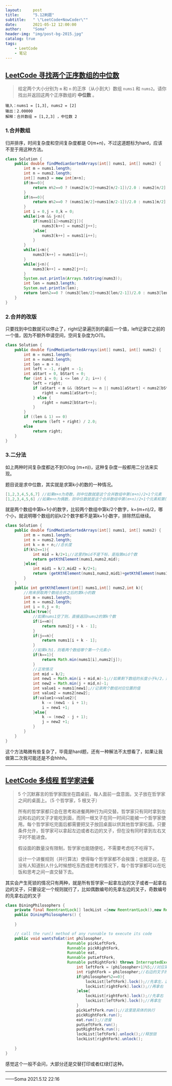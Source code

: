 ```yaml
---
layout:     post
title:      "5.12刷题"
subtitle:   " \"LeetCode+NowCoder\""
date:       2021-05-12 12:00:00
author:     "Soma"
header-img: "img/post-bg-2015.jpg"
catalog: true
tags:
    - LeetCode
    - 笔记
---
```


## [ LeetCode   寻找两个正序数组的中位数](https://leetcode-cn.com/problems/median-of-two-sorted-arrays/)

> 给定两个大小分别为 `m` 和 `n` 的正序（从小到大）数组 `nums1` 和 `nums2`。请你找出并返回这两个正序数组的 **中位数** 。

```
输入：nums1 = [1,3], nums2 = [2]
输出：2.00000
解释：合并数组 = [1,2,3] ，中位数 2
```

### 1.合并数组

归并排序，时间复杂度和空间复杂度都是 O(m+n)，不过这道题标为hard，应该不至于用这种方法。

```java
class Solution {
    public double findMedianSortedArrays(int[] nums1, int[] nums2) {
        int m = nums1.length;
        int n = nums2.length;
        int[] nums3 = new int[m+n];
        if(m==0){
            return n%2==0 ? (nums2[n/2]+nums2[n/2-1])/2.0 : nums2[n/2];
        }
        if(n==0){
            return m%2==0 ? (nums1[m/2]+nums1[m/2-1])/2.0 : nums1[m/2];
        }
        int i = 0,j = 0,k = 0;
        while(i<m && j<n){
            if(nums1[i]>nums2[j]){
                nums3[k++] = nums2[j++];
            }else{
                nums3[k++] = nums1[i++];
            }
        }
        while(i<m){
            nums3[k++] = nums1[i++];
        }
        while(j<n){
            nums3[k++] = nums2[j++];
        }
        System.out.println(Arrays.toString(nums3));
        int len = nums3.length;
        System.out.println(len);
        return len%2==0 ? (nums3[len/2]+nums3[len/2-1])/2.0 : nums3[len/2];
    }
}
```

### 2.合并的改版

只要找到中位数就可以停止了，right记录遍历到的最后一个值，left记录它之前的一个值，因为不额外申请空间，空间复杂度为O(1)。

```java
class Solution {
    public double findMedianSortedArrays(int[] nums1, int[] nums2) {
        int m = nums1.length;
        int n = nums2.length;
        int len = m + n;
        int left = -1, right = -1;
        int aStart = 0, bStart = 0;
        for (int i = 0; i <= len / 2; i++) {
            left = right;
            if (aStart < m && (bStart >= n || nums1[aStart] < nums2[bStart])) {
                right = nums1[aStart++];
            } else {
                right = nums2[bStart++];
            }
        }
        if ((len & 1) == 0)
            return (left + right) / 2.0;
        else
            return right;
    }
}
```

### 3.二分法

如上两种时间复杂度都达不到O(log (m+n))，这种复杂度一般都用二分法来实现。

题目说是求中位数，其实就是求第k小的数的一种情况。

```java
[1,2,3,4,5,6,7] //如果m+n为奇数，则中位数就是这个合并数组中第(m+n)/2+1个元素
[1,2,3,4,5,6] //如果m+n为偶数，则中位数就是这个合并数组中第(m+n)/2+1个元素和第(m+n)/2个元素的平均值
```

就是两个数组中第k+1小的数字，比较两个数组中第k/2个数字，k=(m+n)/2，哪个小，就说明哪个数组的前k/2个数字都不是第k+1小数字，排除然后继续。

```java
class Solution {
    public double findMedianSortedArrays(int[] nums1, int[] nums2) {
        int m = nums1.length;
        int n = nums2.length;
        int k = m + n;//总长度
        if(k%2==1){
            int mid = k/2+1;//这里的mid不是下标，是指第mid个数
            return getKthElement(nums1,nums2,mid);
        }else{
            int mid1 = k/2,mid2 = k/2+1;
            return (getKthElement(nums1,nums2,mid1)+getKthElement(nums1,nums2,mid2))/2.0;
        }
    }
    public int getKthElement(int[] nums1,int[] nums2,int k){
        //用来获取两个数组合并之后的第k小的数
        int m = nums1.length;
        int n = nums2.length;
        int i = 0,j = 0;
        while(true){
            //如果nums1空了则，直接返回nums2的第k个数
            if(i==m){
                return nums2[j + k - 1];
            }
            if(j==n){
                return nums1[i + k - 1];
            }
            //如果k为1，则看两个数组哪个第一个元素小
            if(k==1){
                return Math.min(nums1[i],nums2[j]);
            }
            //正常情况
            int mid = k/2;
            int new1 = Math.min(i + mid,m)-1;//如果剩下数组的长度小于k/2，那就直接比较剩下的数组
            int new2 = Math.min(j + mid,n)-1;
            int value1 = nums1[new1];//记录两个数组对应位置的值
            int value2 = nums2[new2];
            if(value1<=value2){
                k -= (new1 - i + 1);
                i = new1 +1;
            }else{
                k -= (new2 - j + 1);
                j = new2 +1;
            }
        }
    }
}
```
这个方法略微有些复杂了，毕竟是hard题，还有一种解法不太想看了，如果让我做第二次我可能还是不会hhhh。

-------------

## [LeetCode 多线程 哲学家进餐](https://leetcode-cn.com/problems/the-dining-philosophers/)

> 5 个沉默寡言的哲学家围坐在圆桌前，每人面前一盘意面。叉子放在哲学家之间的桌面上。（5 个哲学家，5 根叉子）
>
> 所有的哲学家都只会在思考和进餐两种行为间交替。哲学家只有同时拿到左边和右边的叉子才能吃到面，而同一根叉子在同一时间只能被一个哲学家使用。每个哲学家吃完面后都需要把叉子放回桌面以供其他哲学家吃面。只要条件允许，哲学家可以拿起左边或者右边的叉子，但在没有同时拿到左右叉子时不能进食。
>
> 假设面的数量没有限制，哲学家也能随便吃，不需要考虑吃不吃得下。
>
> 设计一个进餐规则（并行算法）使得每个哲学家都不会挨饿；也就是说，在没有人知道别人什么时候想吃东西或思考的情况下，每个哲学家都可以在吃饭和思考之间一直交替下去。

其实会产生死锁的情况只有两种，就是所有哲学家一起拿左边的叉子或者一起拿右边的叉子，只要设定一个规则就行了，比如偶数编号的先拿左边的叉子，奇数编号的先拿右边的叉子

``` java
class DiningPhilosophers {
    private final ReentrantLock[] lockList ={new ReentrantLock(),new ReentrantLock(),new ReentrantLock(),new ReentrantLock(),new ReentrantLock()};
    public DiningPhilosophers() {
        
    }

    // call the run() method of any runnable to execute its code
    public void wantsToEat(int philosopher,
                           Runnable pickLeftFork,
                           Runnable pickRightFork,
                           Runnable eat,
                           Runnable putLeftFork,
                           Runnable putRightFork) throws InterruptedException {
                               int leftFork = (philosopher+1)%5;//对应某编号哲学家左边的叉子的编号
                               int rightFork = philosopher;//右边的叉子的编号
                               if(philosopher%2==0){
                                   lockList[leftFork].lock();//先拿左，这里只是加锁
                                   lockList[rightFork].lock();//再拿右
                               }else{
                                   lockList[rightFork].lock();//先拿右
                                   lockList[leftFork].lock();//再拿左
                               }
                               pickLeftFork.run();//这里是具体的执行
                               pickRightFork.run();
                               eat.run();//进餐
                               putLeftFork.run();
                               putRightFork.run();
                               lockList[leftFork].unlock();//释放锁
                               lockList[rightFork].unlock();
        
    }
}
```

感觉这个一般不会问，大部分还是交替打印或者红绿灯这种。

-------------

——Soma 2021.5.12 22:16

